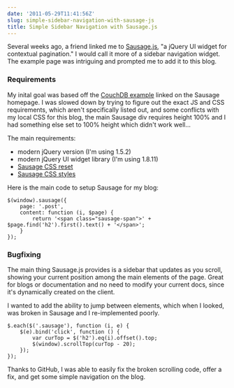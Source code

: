 ```yaml
---
date: '2011-05-29T11:41:56Z'
slug: simple-sidebar-navigation-with-sausage-js
title: Simple Sidebar Navigation with Sausage.js
---
```



Several weeks ago, a friend linked me to [Sausage.js][1], "a jQuery UI widget for
contextual pagination." I would call it more of a sidebar navigation widget.
The example page was intriguing and prompted me to add it to this blog.

### Requirements

My inital goal was based off the [CouchDB example][2] linked on the Sausage
homepage. I was slowed down by trying to figure out the exact JS and CSS
requirements, which aren't specifically listed out, and some conflicts with my
local CSS for this blog, the main Sausage div requires height 100% and I had
something else set to 100% height which didn't work well...

The main requirements:

* modern jQuery version (I'm using 1.5.2)
* modern jQuery UI widget library (I'm using 1.8.11)
* [Sausage CSS reset][3]
* [Sausage CSS styles][4]

Here is the main code to setup Sausage for my blog:

```
$(window).sausage({
    page: '.post',
    content: function (i, $page) {
        return '<span class="sausage-span">' + $page.find('h2').first().text() + '</span>';
    }
});
```

### Bugfixing

The main thing Sausage.js provides is a sidebar that updates as you scroll,
showing your current position among the main elements of the page. Great for
blogs or documentation and no need to modify your current docs, since it's
dynamically created on the client.

I wanted to add the ability to jump between elements, which when I looked, was
broken in Sausage and I re-implemented poorly.

```
$.each($('.sausage'), function (i, e) {
    $(e).bind('click', function () {
        var curTop = $('h2').eq(i).offset().top;
        $(window).scrollTop(curTop - 20);
    });
});
```

Thanks to GitHub, I was able to easily fix the broken scrolling code, offer a
fix, and get some simple navigation on the blog.

[1]: http://christophercliff.github.com/sausage/
[2]: http://christophercliff.github.com/sausage/examples/couchdb.html
[3]: sausage.reset.css
[4]: sausage.css
